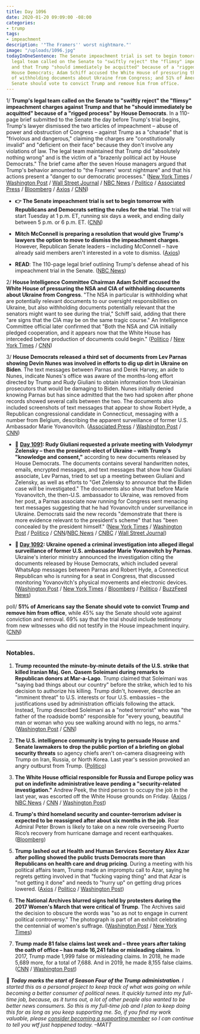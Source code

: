 ```yaml
---
title: Day 1096
date: 2020-01-20 09:09:00 -08:00
categories:
- trump
tags:
- impeachment
description: '"The Framers'' worst nightmare."'
image: "/uploads/1096.jpg"
todayInOneSentence: The Senate impeachment trial is set to begin tomorrow; Trump's
  legal team called on the Senate to "swiftly reject" the "flimsy" impeachment charges
  and that Trump "should immediately be acquitted" because of a "rigged process" by
  House Democrats; Adam Schiff accused the White House of pressuring the NSA and CIA
  of withholding documents about Ukraine from Congress; and 51% of Americans say the
  Senate should vote to convict Trump and remove him from office.
---
```


1/ **Trump's legal team called on the Senate to "swiftly reject" the "flimsy" impeachment charges against Trump and that he "should immediately be acquitted" because of a "rigged process" by House Democrats**. In a 110-page brief submitted to the Senate the day before Trump's trial begins, Trump's lawyer dismissed the two articles of impeachment – abuse of power and obstruction of Congress – against Trump as a "charade" that is "frivolous and dangerous," claiming the charges are "constitutionally invalid" and "deficient on their face" because they don't involve any violations of law. The legal team maintained that Trump did "absolutely nothing wrong" and is the victim of a "brazenly political act by House Democrats." The brief came after the seven House managers argued that Trump's behavior amounted to "the Framers' worst nightmare" and that his actions present a "danger to our democratic processes." ([New York Times](https://www.nytimes.com/2020/01/20/us/politics/trump-legal-team-asks-senate-for-speedy-acquittal-in-impeachment-trial.html) / [Washington Post](https://www.washingtonpost.com/politics/in-impeachment-brief-white-house-to-urge-swift-senate-acquittal-of-trump/2020/01/20/76283aac-3b8f-11ea-8872-5df698785a4e_story.html) / [Wall Street Journal](https://www.wsj.com/articles/white-house-calls-impeachment-charges-frivolous-and-dangerous-in-legal-brief-11579541826) / [NBC News](https://www.nbcnews.com/politics/trump-impeachment-inquiry/trump-s-legal-team-calls-impeachment-articles-affront-constitution-urges-n1118861) / [Politico](https://www.politico.com/news/2020/01/18/trump-impeachment-response-house-charges-100791) / [Associated Press](https://apnews.com/2c79655e468cc949917f57c085d6bba7) / [Bloomberg](https://www.bloomberg.com/news/articles/2020-01-20/trump-lawyers-say-ouster-from-office-would-violate-constitution) / [Axios](https://www.axios.com/trump-impeachment-trial-defense-brief-770ed7f5-e989-46b7-ab90-1bdbeaf813fc.html) / [CNN](https://www.cnn.com/2020/01/20/politics/donald-trump-impeachment-response/index.html))

* **👉 The Senate impeachment trial is set to begin tomorrow with Republicans and Democrats setting the rules for the trial**. The trial will start Tuesday at 1 p.m. ET, running six days a week, and ending daily between 5 p.m. or 6 p.m. ET. ([CNN](https://www.cnn.com/2020/01/20/politics/impeachment-watch-january-19/index.html))

* **Mitch McConnell is preparing a resolution that would give Trump's lawyers the option to move to dismiss the impeachment charges**. However, Republican Senate leaders – including McConnell – have already said members aren't interested in a vote to dismiss. ([Axios](https://www.axios.com/draft-mcconnell-rules-vote-dismiss-impeachment-trump-d381f127-56a8-49a5-81a5-638e52cbdf14.html))

* **READ**: The 110-page legal brief outlining Trump's defense ahead of his impeachment trial in the Senate. ([NBC News](https://www.nbcnews.com/politics/trump-impeachment-inquiry/trump-s-defense-read-full-text-legal-brief-ahead-senate-n1118876))

2/ **House Intelligence Committee Chairman Adam Schiff accused the White House of pressuring the NSA and CIA of withholding documents about Ukraine from Congress**. "The NSA in particular is withholding what are potentially relevant documents to our oversight responsibilities on Ukraine, but also withholding documents potentially relevant that the senators might want to see during the trial," Schiff said, adding that there "are signs that the CIA may be on the same tragic course." An Intelligence Committee official later confirmed that "Both the NSA and CIA initially pledged cooperation, and it appears now that the White House has interceded before production of documents could begin." ([Politico](https://www.politico.com/news/2020/01/19/adam-schiff-nsa-cia-ukraine-info-100952) / [New York Times](https://www.nytimes.com/2020/01/19/us/politics/democrats-seek-testimony-impeachment.html) / [CNN](https://www.cnn.com/2020/01/19/politics/adam-schiff-ukraine-documents-congress-withholding/index.html))

3/ **House Democrats released a third set of documents from Lev Parnas showing Devin Nunes was involved in efforts to dig up dirt in Ukraine on Biden**. The text messages between Parnas and Derek Harvey, an aide to Nunes, indicate Nunes's office was aware of the months-long effort directed by Trump and Rudy Giuliani to obtain information from Ukrainian prosecutors that would be damaging to Biden. Nunes initially denied knowing Parnas but has since admitted that the two had spoken after phone records showed several calls between the two. The documents also included screenshots of text messages that appear to show Robert Hyde, a Republican congressional candidate in Connecticut, messaging with a number from Belgium, describing the apparent surveillance of former U.S. Ambassador Marie Yovanovitch. ([Associated Press](https://apnews.com/6305f2fe649ba580d718aac2a8cbe50e) / [Washington Post](https://www.washingtonpost.com/national-security/nunes-aide-communicated-with-parnas-about-ukraine-campaign-messages-show/2020/01/17/398ea1f6-3984-11ea-a01d-b7cc8ec1a85d_story.html) / [CNN](https://www.cnn.com/2020/01/17/politics/lev-parnas-documents-january-17/index.html))

* 📌 **[Day 1091](https://whatthefuckjusthappenedtoday.com/2020/01/15/day-1091/#2-rudy-giuliani-requested-a-private): Rudy Giuliani requested a private meeting with Volodymyr Zelensky – then the president-elect of Ukraine – with Trump's "knowledge and consent,"** according to new documents released by House Democrats. The documents contains several handwritten notes, emails, encrypted messages, and text messages that show how Giuliani associate, Lev Parnas, tried to set up a meeting between Giuliani and Zelensky, as well as efforts to "Get Zelensky to announce that the Biden case will be investigated." The documents also show that before Marie Yovanovitch, the then-U.S. ambassador to Ukraine, was removed from her post, a Parnas associate now running for Congress sent menacing text messages suggesting that he had Yovanovitch under surveillance in Ukraine. Democrats said the new records "demonstrate that there is more evidence relevant to the president's scheme" that has "been concealed by the president himself." ([New York Times](https://www.nytimes.com/2020/01/14/us/politics/trump-impeachment-articles.html) / [Washington Post](https://www.washingtonpost.com/politics/ukraine-prosecutor-offered-information-related-to-biden-in-exchange-for-ambassadors-ouster-newly-released-materials-show/2020/01/14/cc45d19e-371e-11ea-9541-9107303481a4_story.html) / [Politico](https://www.politico.com/news/2020/01/14/house-dems-release-new-impeachment-evidence-related-to-indicted-giuliani-associate-098854) / [CNN](https://www.cnn.com/2020/01/14/politics/lev-parnas-documents-house-investigators/index.html)/[NBC News](https://www.nbcnews.com/politics/trump-impeachment-inquiry/giuliani-sought-private-meeting-ukrainian-president-documents-show-n1115691) / [CNBC](https://www.cnbc.com/2020/01/14/trump-impeachment-evidence-giuliani-requested-meeting-with-ukraine-president.html) / [Wall Street Journal](https://www.wsj.com/articles/new-documents-from-giuliani-associate-parnas-submitted-for-impeachment-trial-11579048547))

* **📌 [Day 1092](https://whatthefuckjusthappenedtoday.com/2020/01/16/day-1092/#ukraine-opened-a-criminal-investigat): Ukraine opened a criminal investigation into alleged illegal surveillance of former U.S. ambassador Marie Yovanovitch by Parnas**. Ukraine's interior ministry announced the investigation citing the documents released by House Democrats, which included several WhatsApp messages between Parnas and Robert Hyde, a Connecticut Republican who is running for a seat in Congress, that discussed monitoring Yovanovitch's physical movements and electronic devices. ([Washington Post](https://www.washingtonpost.com/world/europe/ukraine-opens-probe-into-possible-surveillance-of-us-ambassador-yovanovitch/2020/01/16/a5ae3e82-3862-11ea-a1ff-c48c1d59a4a1_story.html) / [New York Times](https://www.nytimes.com/2020/01/16/world/europe/ukraine-yovanovitch-investigation.html) / [Bloomberg](https://www.bloomberg.com/news/articles/2020-01-16/ukraine-probes-alleged-yovanovitch-surveillance-and-burisma-hack) / [Politico](https://www.politico.eu/article/ukraine-probes-possible-surveillance-of-us-ambassador/) / [BuzzFeed News](https://www.buzzfeednews.com/article/christopherm51/ukraine-impeachment-lev-parnas-marie-yovanovitch))

poll/ **51% of Americans say the Senate should vote to convict Trump and remove him from office**, while 45% say the Senate should vote against conviction and removal. 69% say that the trial should include testimony from new witnesses who did not testify in the House impeachment inquiry. ([CNN](https://www.cnn.com/2020/01/20/politics/cnn-poll-trump-impeachment/index.html))

---

### Notables.

1. **Trump recounted the minute-by-minute details of the U.S. strike that killed Iranian Maj. Gen. Qasem Soleimani during remarks to Republican donors at Mar-a-Lago**. Trump claimed that Soleimani was "saying bad things about our country" before the strike, which led to his decision to authorize his killing. Trump didn't, however, describe an "imminent threat" to U.S. interests or four U.S. embassies – the justifications used by administration officials following the attack. Instead, Trump described Soleimani as a "noted terrorist" who was "the father of the roadside bomb" responsible for "every young, beautiful man or woman who you see walking around with no legs, no arms." ([Washington Post](https://www.washingtonpost.com/politics/trump-privately-detailed-the-soleimani-airstrike-to-donors-at-mar-a-lago-fundraiser/2020/01/18/ab0c2414-3a03-11ea-bb7b-265f4554af6d_story.html) / [CNN](https://www.cnn.com/2020/01/18/politics/trump-soleimani-details-mar-a-lago/index.html))

2. **The U.S. intelligence community is trying to persuade House and Senate lawmakers to drop the public portion of a briefing on global security threats** so agency chiefs aren't on-camera disagreeing with Trump on Iran, Russia, or North Korea. Last year's session provoked an angry outburst from Trump. ([Politico](https://www.politico.com/news/2020/01/15/intel-agencies-threats-hearing-trump-099494))

3. **The White House official responsible for Russia and Europe policy was put on indefinite administrative leave pending a "security-related investigation."** Andrew Peek, the third person to occupy the job in the last year, was escorted off the White House grounds on Friday. ([Axios](https://www.axios.com/nsc-official-on-leave-investigation-2a5bd356-0927-46e1-b175-8a0a45877461.html) / [NBC News](https://www.nbcnews.com/politics/national-security/white-house-s-top-russia-official-put-leave-pending-investigation-n1118641) / [CNN](https://www.cnn.com/2020/01/19/politics/nsc-senior-director-administrative-leave/index.html) / [Washington Post](https://www.washingtonpost.com/politics/top-national-security-council-official-placed-on-leave-pending-security-investigation/2020/01/19/5800f2f8-3b03-11ea-b90d-5652806c3b3a_story.html))

4. **Trump's third homeland security and counter-terrorism adviser is expected to be reassigned after about six months in the job**. Rear Admiral Peter Brown is likely to take on a new role overseeing Puerto Rico’s recovery from hurricane damage and recent earthquakes. ([Bloomberg](https://www.bloomberg.com/news/articles/2020-01-19/white-house-homeland-security-adviser-being-shifted-out-of-job))

5. **Trump lashed out at Health and Human Services Secretary Alex Azar after polling showed the public trusts Democrats more than Republicans on health care and drug pricing**. During a meeting with his political affairs team, Trump made an impromptu call to Azar, saying he regrets getting involved in that "fucking vaping thing" and that Azar is "not getting it done" and needs to "hurry up" on getting drug prices lowered. ([Axios](https://www.axios.com/trump-hhs-azar-vaping-policy-14475d0f-07db-4e33-ac25-b512562ab419.html) / [Politico](https://www.politico.com/news/2020/01/17/trump-berates-azar-over-bad-health-care-polling-100650) / [Washington Post](https://www.washingtonpost.com/politics/trump-lashes-out-at-hhs-secretary-after-briefing-shows-democrats-leading-on-health-care/2020/01/17/f6ad2eae-3972-11ea-bf30-ad313e4ec754_story.html))

6. **The National Archives blurred signs held by protesters during the 2017 Women's March that were critical of Trump**. The Archives said the decision to obscure the words was "so as not to engage in current political controversy." The photograph is part of an exhibit celebrating the centennial of women's suffrage. ([Washington Post](https://www.washingtonpost.com/local/national-archives-exhibit-blurs-images-critical-of-president-trump/2020/01/17/71d8e80c-37e3-11ea-9541-9107303481a4_story.html) / [New York Times](https://www.nytimes.com/2020/01/18/us/national-archives-womens-march-images.html))

7. **Trump made 81 false claims last week and – three years after taking the  oath of office – has made 16,241 false or misleading claims**. In 2017, Trump made 1,999 false or misleading claims. In 2018, he made 5,689 more, for a total of 7,688. And in 2019, he made 8,155 false claims. ([CNN](https://www.cnn.com/2020/01/19/politics/fact-check-january-trump-81-false-claims-nato-iran-ethiopia-cancer/index.html) / [Washington Post](https://www.washingtonpost.com/politics/2020/01/20/president-trump-made-16241-false-or-misleading-claims-his-first-three-years/))

**👋 *Today marks the start of Season Four of the Trump administration***. *I started this as a personal project to keep track of what was going on while becoming a better consumer of political news. It quickly turned into my full-time job, because, as it turns out, a lot of other people also wanted to be better news consumers. So this is my full-time job and I plan to keep doing this for as long as you keep supporting me. So, if you find my work valuable, please [consider becoming a supporting member](https://whatthefuckjusthappenedtoday.com/membership/) so I can continue to tell you wtf just happened today. –MATT*